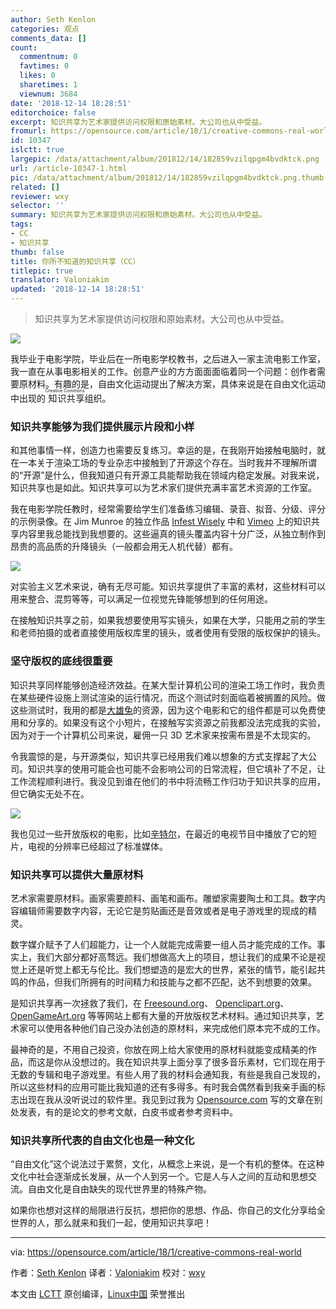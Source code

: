```yaml
---
author: Seth Kenlon
categories: 观点
comments_data: []
count:
  commentnum: 0
  favtimes: 0
  likes: 0
  sharetimes: 1
  viewnum: 3684
date: '2018-12-14 18:28:51'
editorchoice: false
excerpt: 知识共享为艺术家提供访问权限和原始素材。大公司也从中受益。
fromurl: https://opensource.com/article/18/1/creative-commons-real-world
id: 10347
islctt: true
largepic: /data/attachment/album/201812/14/182859vzilqpgm4bvdktck.png
url: /article-10347-1.html
pic: /data/attachment/album/201812/14/182859vzilqpgm4bvdktck.png.thumb.jpg
related: []
reviewer: wxy
selector: ''
summary: 知识共享为艺术家提供访问权限和原始素材。大公司也从中受益。
tags:
- CC
- 知识共享
thumb: false
title: 你所不知道的知识共享（CC）
titlepic: true
translator: Valoniakim
updated: '2018-12-14 18:28:51'
---
```



> 
> 知识共享为艺术家提供访问权限和原始素材。大公司也从中受益。
> 
> 
> 


![](/data/attachment/album/201812/14/182859vzilqpgm4bvdktck.png)


我毕业于电影学院，毕业后在一所电影学校教书，之后进入一家主流电影工作室，我一直在从事电影相关的工作。创意产业的方方面面面临着同一个问题：创作者需要原材料。有趣的是，自由文化运动提出了解决方案，具体来说是在自由文化运动中出现的<ruby> 知识共享 <rt>  Creative Commons </rt></ruby>组织。


### 知识共享能够为我们提供展示片段和小样


和其他事情一样，创造力也需要反复练习。幸运的是，在我刚开始接触电脑时，就在一本关于渲染工场的专业杂志中接触到了开源这个存在。当时我并不理解所谓的“开源”是什么，但我知道只有开源工具能帮助我在领域内稳定发展。对我来说，知识共享也是如此。知识共享可以为艺术家们提供充满丰富艺术资源的工作室。


我在电影学院任教时，经常需要给学生们准备练习编辑、录音、拟音、分级、评分的示例录像。在 Jim Munroe 的独立作品 [Infest Wisely](http://infestwisely.com) 中和 [Vimeo](https://vimeo.com/creativecommons) 上的知识共享内容里我总能找到我想要的。这些逼真的镜头覆盖内容十分广泛，从独立制作到昂贵的高品质的升降镜头（一般都会用无人机代替）都有。


![](/data/attachment/album/201812/14/182902ijudjzfjd4r5pncp.png)


对实验主义艺术来说，确有无尽可能。知识共享提供了丰富的素材，这些材料可以用来整合、混剪等等，可以满足一位视觉先锋能够想到的任何用途。


在接触知识共享之前，如果我想要使用写实镜头，如果在大学，只能用之前的学生和老师拍摄的或者直接使用版权库里的镜头，或者使用有受限的版权保护的镜头。


### 坚守版权的底线很重要


知识共享同样能够创造经济效益。在某大型计算机公司的渲染工场工作时，我负责在某些硬件设施上测试渲染的运行情况，而这个测试时刻面临着被搁置的风险。做这些测试时，我用的都是[大雄兔](https://peach.blender.org/)的资源，因为这个电影和它的组件都是可以免费使用和分享的。如果没有这个小短片，在接触写实资源之前我都没法完成我的实验，因为对于一个计算机公司来说，雇佣一只 3D 艺术家来按需布景是不太现实的。


令我震惊的是，与开源类似，知识共享已经用我们难以想象的方式支撑起了大公司。知识共享的使用可能会也可能不会影响公司的日常流程，但它填补了不足，让工作流程顺利进行。我没见到谁在他们的书中将流畅工作归功于知识共享的应用，但它确实无处不在。


![](/data/attachment/album/201812/14/182905yrp2t2n88fyzei2y.png)


我也见过一些开放版权的电影，比如[辛特尔](https://durian.blender.org/)，在最近的电视节目中播放了它的短片，电视的分辨率已经超过了标准媒体。


### 知识共享可以提供大量原材料


艺术家需要原材料。画家需要颜料、画笔和画布。雕塑家需要陶土和工具。数字内容编辑师需要数字内容，无论它是剪贴画还是音效或者是电子游戏里的现成的精灵。


数字媒介赋予了人们超能力，让一个人就能完成需要一组人员才能完成的工作。事实上，我们大部分都好高骛远。我们想做高大上的项目，想让我们的成果不论是视觉上还是听觉上都无与伦比。我们想塑造的是宏大的世界，紧张的情节，能引起共鸣的作品，但我们所拥有的时间精力和技能与之都不匹配，达不到想要的效果。


是知识共享再一次拯救了我们，在 [Freesound.org](http://freesound.org)、 [Openclipart.org](http://openclipart.org)、 [OpenGameArt.org](http://opengameart.org) 等等网站上都有大量的开放版权艺术材料。通过知识共享，艺术家可以使用各种他们自己没办法创造的原材料，来完成他们原本完不成的工作。


最神奇的是，不用自己投资，你放在网上给大家使用的原材料就能变成精美的作品，而这是你从没想过的。我在知识共享上面分享了很多音乐素材，它们现在用于无数的专辑和电子游戏里。有些人用了我的材料会通知我，有些是我自己发现的，所以这些材料的应用可能比我知道的还有多得多。有时我会偶然看到我亲手画的标志出现在我从没听说过的软件里。我见到过我为 [Opensource.com](https://opensource.com/) 写的文章在别处发表，有的是论文的参考文献，白皮书或者参考资料中。


### 知识共享所代表的自由文化也是一种文化


“自由文化”这个说法过于累赘，文化，从概念上来说，是一个有机的整体。在这种文化中社会逐渐成长发展，从一个人到另一个。它是人与人之间的互动和思想交流。自由文化是自由缺失的现代世界里的特殊产物。


如果你也想对这样的局限进行反抗，想把你的思想、作品、你自己的文化分享给全世界的人，那么就来和我们一起，使用知识共享吧！




---


via: <https://opensource.com/article/18/1/creative-commons-real-world>


作者：[Seth Kenlon](https://opensource.com/users/seth) 译者：[Valoniakim](https://github.com/Valoniakim) 校对：[wxy](https://github.com/wxy)


本文由 [LCTT](https://github.com/LCTT/TranslateProject) 原创编译，[Linux中国](https://linux.cn/) 荣誉推出